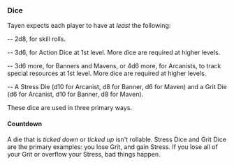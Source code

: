 ### Dice
Tayen expects each player to have at _least_ the following: 

-- 2d8, for skill rolls.

-- 3d6, for Action Dice at 1st level. More dice are required at higher levels.

-- 3d6 more, for Banners and Mavens, or 4d6 more, for Arcanists, to track special resources at 1st level. More dice are required at higher levels.

-- A Stress Die (d10 for Arcanist, d8 for Banner, d6 for Maven) and a Grit Die (d6 for Arcanist, d10 for Banner, d8 for Maven).

These dice are used in three primary ways. 

#### Countdown
A die that is _ticked down_ or _ticked up_ isn't rollable. Stress Dice and Grit Dice are the primary examples: you lose Grit, and gain Stress. If you lose all of your Grit or overflow your Stress, bad things happen.
